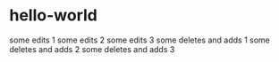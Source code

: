 # hello-world
some edits 1
some edits 2
some edits 3
some deletes and adds 1
some deletes and adds 2
some deletes and adds 3
